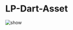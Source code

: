 

# LP-Dart-Asset
![show](https://github.com/wayared/LP-Dart-Asset/assets/85595299/f3c77454-01e0-4e4c-ad09-b5dc0a0a5463)

